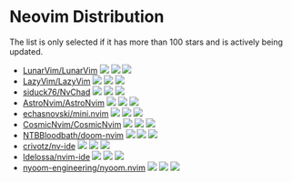 # Neovim Distribution

The list is only selected if it has more than 100 stars and is actively being updated.

- [LunarVim/LunarVim](https://github.com/LunarVim/LunarVim) ![](https://img.shields.io/github/stars/LunarVim/LunarVim) ![](https://img.shields.io/github/last-commit/LunarVim/LunarVim) ![](https://img.shields.io/github/commit-activity/y/LunarVim/LunarVim)
- [LazyVim/LazyVim](https://github.com/LazyVim/LazyVim) ![](https://img.shields.io/github/stars/LazyVim/LazyVim) ![](https://img.shields.io/github/last-commit/LazyVim/LazyVim) ![](https://img.shields.io/github/commit-activity/y/LazyVim/LazyVim)
- [siduck76/NvChad](https://github.com/siduck76/NvChad) ![](https://img.shields.io/github/stars/siduck76/NvChad) ![](https://img.shields.io/github/last-commit/siduck76/NvChad) ![](https://img.shields.io/github/commit-activity/y/siduck76/NvChad)
- [AstroNvim/AstroNvim](https://github.com/AstroNvim/AstroNvim) ![](https://img.shields.io/github/stars/AstroNvim/AstroNvim) ![](https://img.shields.io/github/last-commit/AstroNvim/AstroNvim) ![](https://img.shields.io/github/commit-activity/y/AstroNvim/AstroNvim)
- [echasnovski/mini.nvim](https://github.com/echasnovski/mini.nvim) ![](https://img.shields.io/github/stars/echasnovski/mini.nvim) ![](https://img.shields.io/github/last-commit/echasnovski/mini.nvim) ![](https://img.shields.io/github/commit-activity/y/echasnovski/mini.nvim)
- [CosmicNvim/CosmicNvim](https://github.com/CosmicNvim/CosmicNvim) ![](https://img.shields.io/github/stars/CosmicNvim/CosmicNvim) ![](https://img.shields.io/github/last-commit/CosmicNvim/CosmicNvim) ![](https://img.shields.io/github/commit-activity/y/CosmicNvim/CosmicNvim)
- [NTBBloodbath/doom-nvim](https://github.com/NTBBloodbath/doom-nvim) ![](https://img.shields.io/github/stars/NTBBloodbath/doom-nvim) ![](https://img.shields.io/github/last-commit/NTBBloodbath/doom-nvim) ![](https://img.shields.io/github/commit-activity/y/NTBBloodbath/doom-nvim)
- [crivotz/nv-ide](https://github.com/crivotz/nv-ide) ![](https://img.shields.io/github/stars/crivotz/nv-ide) ![](https://img.shields.io/github/last-commit/crivotz/nv-ide) ![](https://img.shields.io/github/commit-activity/y/crivotz/nv-ide)
- [ldelossa/nvim-ide](https://github.com/ldelossa/nvim-ide) ![](https://img.shields.io/github/stars/ldelossa/nvim-ide) ![](https://img.shields.io/github/last-commit/ldelossa/nvim-ide) ![](https://img.shields.io/github/commit-activity/y/ldelossa/nvim-ide)
- [nyoom-engineering/nyoom.nvim](https://github.com/nyoom-engineering/nyoom.nvim) ![](https://img.shields.io/github/stars/nyoom-engineering/nyoom.nvim) ![](https://img.shields.io/github/last-commit/nyoom-engineering/nyoom.nvim) ![](https://img.shields.io/github/commit-activity/y/nyoom-engineering/nyoom.nvim)
